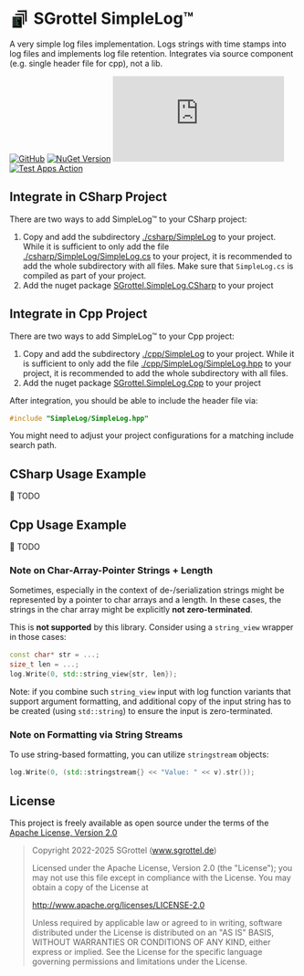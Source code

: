 # SGrottel SimpleLog™  <img src="images/SimpleLog_x64.png" alt="SimpleLog Icon" align="left" style="height:1.25em;margin-right:0.25em">
A very simple log files implementation.
Logs strings with time stamps into log files and implements log file retention.
Integrates via source component (e.g. single header file for cpp), not a lib.

<!-- PACKET OMIT START -->
[![GitHub](https://img.shields.io/github/license/sgrottel/simplelog)](LICENSE)
[![NuGet Version](https://img.shields.io/nuget/v/SGrottel.SimpleLog.CSharp?logo=nuget&label=CSharp)](https://www.nuget.org/packages/SGrottel.SimpleLog.CSharp/)
[![NuGet Version](https://img.shields.io/nuget/v/SGrottel.SimpleLog.Cpp?logo=nuget&label=Cpp)](https://www.nuget.org/packages/SGrottel.SimpleLog.Cpp/)
[![Test Apps Action](https://github.com/sgrottel/simplelog/actions/workflows/TestApps.yaml/badge.svg)](https://github.com/sgrottel/simplelog/actions/workflows/TestApps.yaml)

<!-- PACKET OMIT END -->

## Integrate in CSharp Project
There are two ways to add SimpleLog™ to your CSharp project:

1. Copy and add the subdirectory [./csharp/SimpleLog](./csharp/SimpleLog) to your project.
   While it is sufficient to only add the file [./csharp/SimpleLog/SimpleLog.cs](./csharp/SimpleLog/SimpleLog.cs) to your project, it is recommended to add the whole subdirectory with all files.
   Make sure that `SimpleLog.cs` is compiled as part of your project.
2. Add the nuget package [SGrottel.SimpleLog.CSharp](https://www.nuget.org/packages/SGrottel.SimpleLog.CSharp/) to your project


## Integrate in Cpp Project
There are two ways to add SimpleLog™ to your Cpp project:

1. Copy and add the subdirectory [./cpp/SimpleLog](./cpp/SimpleLog) to your project.
   While it is sufficient to only add the file [./cpp/SimpleLog/SimpleLog.hpp](./cpp/SimpleLog/SimpleLog.hpp) to your project, it is recommended to add the whole subdirectory with all files.
2. Add the nuget package [SGrottel.SimpleLog.Cpp](https://www.nuget.org/packages/SGrottel.SimpleLog.Cpp/) to your project

After integration, you should be able to include the header file via:
```cpp
#include "SimpleLog/SimpleLog.hpp"
```
You might need to adjust your project configurations for a matching include search path.


## CSharp Usage Example
🚧 TODO


## Cpp Usage Example
🚧 TODO

<!-- PACKET OMIT START -->

### Note on Char-Array-Pointer Strings + Length
Sometimes, especially in the context of de-/serialization strings might be represented by a pointer to char arrays and a length.
In these cases, the strings in the char array might be explicitly **not zero-terminated**.

This is **not supported** by this library.
Consider using a `string_view` wrapper in those cases:
```cpp
const char* str = ...;
size_t len = ...;
log.Write(0, std::string_view{str, len});
```

Note: if you combine such `string_view` input with log function variants that support argument formatting,
and additional copy of the input string has to be created (using `std::string`) to ensure the input is zero-terminated.

### Note on Formatting via String Streams
To use string-based formatting, you can utilize `stringstream` objects:
```cpp
log.Write(0, (std::stringstream{} << "Value: " << v).str());
```

<!-- PACKET OMIT END -->

## License
This project is freely available as open source under the terms of the [Apache License, Version 2.0](LICENSE)

> Copyright 2022-2025 SGrottel (www.sgrottel.de)
>
> Licensed under the Apache License, Version 2.0 (the "License");
> you may not use this file except in compliance with the License.
> You may obtain a copy of the License at
>
> http://www.apache.org/licenses/LICENSE-2.0
>
> Unless required by applicable law or agreed to in writing, software
> distributed under the License is distributed on an "AS IS" BASIS,
> WITHOUT WARRANTIES OR CONDITIONS OF ANY KIND, either express or implied.
> See the License for the specific language governing permissions and
> limitations under the License.
